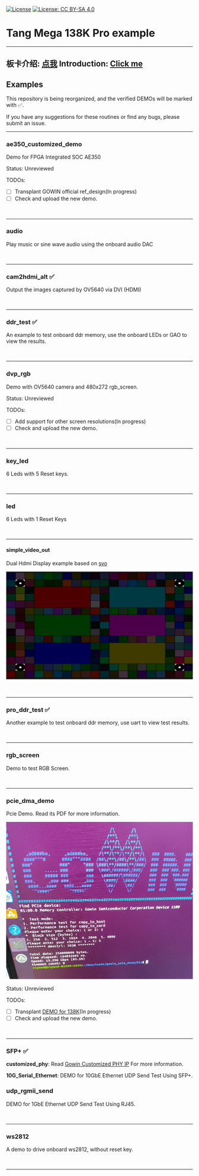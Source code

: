 [![License](https://img.shields.io/badge/License-Apache_2.0-blue.svg)](https://opensource.org/licenses/Apache-2.0)    [![License: CC BY-SA 4.0](https://img.shields.io/badge/License-CC_BY--SA_4.0-lightgrey.svg)](https://creativecommons.org/licenses/by-sa/4.0/)  

# Tang Mega 138K Pro example

---
板卡介绍: [点我](https://wiki.sipeed.com/hardware/zh/tang/tang-mega-138k/mega-138k.html)
Introduction: [Click me](https://wiki.sipeed.com/hardware/en/tang/tang-mega-138k/mega-138k.html)
---

## Examples

This repository is being reorganized, and the verified DEMOs will be marked with ✅.


If you have any suggestions for these routines or find any bugs, please submit an issue.

***

### ae350_customized_demo

Demo for FPGA Integrated SOC AE350

Status: Unreviewed

TODOs:

- [ ] Transplant GOWIN official ref_design(In progress)
- [ ] Check and upload the new demo.

<br>

***

### audio

Play music or sine wave audio using the onboard audio DAC

<br>

***

### cam2hdmi_alt ✅

Output the images captured by OV5640 via DVI (HDMI)

<br>

***

### ddr_test ✅

An example to test onboard ddr memory, use the onboard LEDs or GAO to view the results.

<br>

***

### dvp_rgb

Demo with OV5640 camera and 480x272 rgb_screen.

Status: Unreviewed

TODOs:

- [ ] Add support for other screen resolutions(In progress)
- [ ] Check and upload the new demo.

<br>

***

### key_led

6 Leds with 5 Reset keys.

<br>

***

### led

6 Leds with 1 Reset Keys

<br>

***

#### simple_video_out

Dual Hdmi Display example based on [svo](https://github.com/cliffordwolf/SimpleVOut)

![svo_example](./.assets/svo_example.png)

<br>

***

### pro_ddr_test ✅

Another example to test onboard ddr memory, use uart to view test results.

<br>

***

### rgb_screen

Demo to test RGB Screen.

<br>

***

### pcie_dma_demo 

Pcie Demo. Read its PDF for more information.

![pcie_speed_demo](./.assets/pcie_speed_demo.png)

Status: Unreviewed

TODOs:
- [ ] Transplant [DEMO for 138K](https://github.com/sipeed/TangMega-138K-example/tree/main/pcie_dma_demo)(In progress)
- [ ] Check and upload the new demo.

<br>

***

### SFP+ ✅

**customized_phy**: Read [Gowin Customized PHY IP](sfp+/docs/IPUG1024-1.5E.pdf) For more information.

**10G_Serial_Ethernet**: DEMO for 10GbE Ethernet UDP Send Test Using SFP+.

### udp_rgmii_send

DEMO for 1GbE Ethernet UDP Send Test Using RJ45.

<br>

***

### ws2812

A demo to drive onboard ws2812, without reset key.

<br>

***
